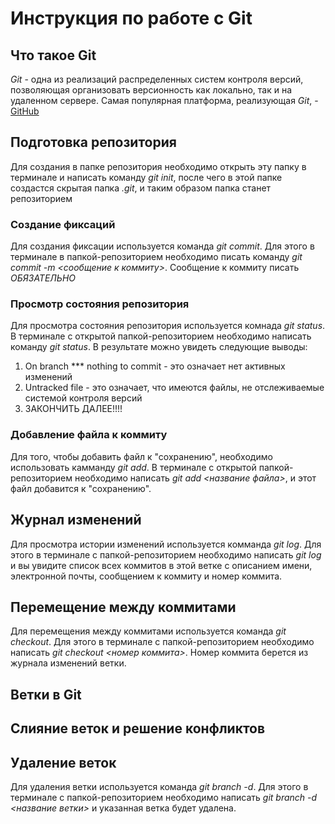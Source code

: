 # Инструкция по работе с Git

## Что такое Git
*Git* - одна из реализаций распределенных систем контроля версий, позволяющая организовать версионность как локально, так и на удаленном сервере. Самая популярная платформа, реализующая *Git*, - [GitHub](https://github.com) 

## Подготовка репозитория
Для создания в папке репозитория необходимо открыть эту папку в терминале и написать команду *git init*, после чего в этой папке создастся скрытая папка *.git*, и таким образом папка станет репозиторием

### Создание фиксаций
Для создания фиксации используется команда *git commit*. Для этого в терминале в папкой-репозиторием необходимо писать команду *git commit -m <сообщение к коммиту>*. Сообщение к коммиту писать *ОБЯЗАТЕЛЬНО*

### Просмотр состояния репозитория
Для просмотра состояния репозитория используется комнада *git status*. В терминале с открытой папкой-репозиторием необходимо написать команду *git status*. В результате можно увидеть следующие выводы:
1. On branch *** nothing to commit - это означает нет активных изменений
2. Untracked file - это означает, что имеются файлы, не отслеживаемые системой контроля версий
3. ЗАКОНЧИТЬ ДАЛЕЕ!!!!

### Добавление файла к коммиту
Для того, чтобы добавить файл к "сохранению", необходимо использовать камманду *git add*. В терминале с открытой папкой-репозиторием необходимо написать *git add <название файла>*, и этот файл добавится к "сохранению".

## Журнал изменений
Для просмотра истории изменений используется комманда *git log*. Для этого в терминале с папкой-репозиторием необходимо написать *git log* и вы увидите список всех коммитов в этой ветке с описанием имени, электронной почты, сообщением к коммиту и номер коммита.

## Перемещение между коммитами
Для перемещения между коммитами используется команда *git checkout*. Для этого в терминале с папкой-репозиторием необходимо написать *git checkout <номер коммита>*. Номер коммита берется из журнала изменений ветки.

## Ветки в Git

## Слияние веток и решение конфликтов

## Удаление веток
Для удаления ветки используется команда *git branch -d*. Для этого в терминале с папкой-репозиторием необходимо написать *git branch -d <название ветки>* и указанная ветка будет удалена.